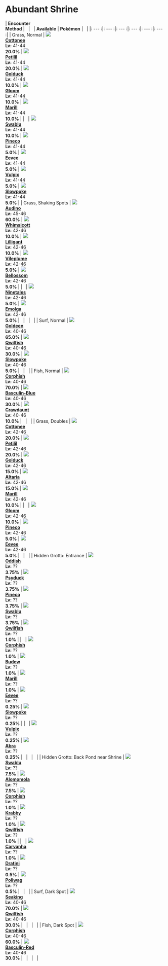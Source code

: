 # Abundant Shrine

| __Encounter<br>Method__ | &nbsp; | &nbsp; | __Available__ | __Pokémon__ | &nbsp; |
|: --- :|: --- :|: --- :|: --- :|: --- :|: --- :|
| Grass, Normal | ![][546] <br> __[Cottonee]__ <br> __Lv:__ 41-44 <br> __20.0%__ | ![][548] <br> __[Petilil]__ <br> __Lv:__ 41-44 <br> __20.0%__ | ![][55] <br> __[Golduck]__ <br> __Lv:__ 41-44 <br> __10.0%__ | ![][44] <br> __[Gloom]__ <br> __Lv:__ 41-44 <br> __10.0%__ | ![][183] <br> __[Marill]__ <br> __Lv:__ 41-44 <br> __10.0%__ |
| &nbsp; | ![][333] <br> __[Swablu]__ <br> __Lv:__ 41-44 <br> __10.0%__ | ![][204] <br> __[Pineco]__ <br> __Lv:__ 41-44 <br> __5.0%__ | ![][133] <br> __[Eevee]__ <br> __Lv:__ 41-44 <br> __5.0%__ | ![][37] <br> __[Vulpix]__ <br> __Lv:__ 41-44 <br> __5.0%__ | ![][79] <br> __[Slowpoke]__ <br> __Lv:__ 41-44 <br> __5.0%__ |
| Grass, Shaking Spots | ![][531] <br> __[Audino]__ <br> __Lv:__ 45-46 <br> __60.0%__ | ![][547] <br> __[Whimsicott]__ <br> __Lv:__ 42-46 <br> __10.0%__ | ![][549] <br> __[Lilligant]__ <br> __Lv:__ 42-46 <br> __10.0%__ | ![][45] <br> __[Vileplume]__ <br> __Lv:__ 42-46 <br> __5.0%__ | ![][182] <br> __[Bellossom]__ <br> __Lv:__ 42-46 <br> __5.0%__ |
| &nbsp; | ![][38] <br> __[Ninetales]__ <br> __Lv:__ 42-46 <br> __5.0%__ | ![][587] <br> __[Emolga]__ <br> __Lv:__ 42-46 <br> __5.0%__ | &nbsp; | &nbsp; | &nbsp; |
| Surf, Normal | ![][118] <br> __[Goldeen]__ <br> __Lv:__ 40-46 <br> __65.0%__ | ![][211] <br> __[Qwilfish]__ <br> __Lv:__ 40-46 <br> __30.0%__ | ![][79] <br> __[Slowpoke]__ <br> __Lv:__ 40-46 <br> __5.0%__ | &nbsp; | &nbsp; |
| Fish, Normal | ![][341] <br> __[Corphish]__ <br> __Lv:__ 40-46 <br> __70.0%__ | ![][550-blue] <br> __[Basculin-Blue]__ <br> __Lv:__ 40-46 <br> __30.0%__ | ![][342] <br> __[Crawdaunt]__ <br> __Lv:__ 40-46 <br> __10.0%__ | &nbsp; | &nbsp; |
| Grass, Doubles | ![][546] <br> __[Cottonee]__ <br> __Lv:__ 42-46 <br> __20.0%__ | ![][548] <br> __[Petilil]__ <br> __Lv:__ 42-46 <br> __20.0%__ | ![][55] <br> __[Golduck]__ <br> __Lv:__ 42-46 <br> __15.0%__ | ![][334] <br> __[Altaria]__ <br> __Lv:__ 42-46 <br> __15.0%__ | ![][183] <br> __[Marill]__ <br> __Lv:__ 42-46 <br> __10.0%__ |
| &nbsp; | ![][44] <br> __[Gloom]__ <br> __Lv:__ 42-46 <br> __10.0%__ | ![][204] <br> __[Pineco]__ <br> __Lv:__ 42-46 <br> __5.0%__ | ![][133] <br> __[Eevee]__ <br> __Lv:__ 42-46 <br> __5.0%__ | &nbsp; | &nbsp; |
| Hidden Grotto: Entrance | ![][43] <br> __[Oddish]__ <br> __Lv:__ ?? <br> __3.75%__ | ![][54] <br> __[Psyduck]__ <br> __Lv:__ ?? <br> __3.75%__ | ![][204] <br> __[Pineco]__ <br> __Lv:__ ?? <br> __3.75%__ | ![][333] <br> __[Swablu]__ <br> __Lv:__ ?? <br> __3.75%__ | ![][211] <br> __[Qwilfish]__ <br> __Lv:__ ?? <br> __1.0%__ |
| &nbsp; | ![][341] <br> __[Corphish]__ <br> __Lv:__ ?? <br> __1.0%__ | ![][406] <br> __[Budew]__ <br> __Lv:__ ?? <br> __1.0%__ | ![][183] <br> __[Marill]__ <br> __Lv:__ ?? <br> __1.0%__ | ![][133] <br> __[Eevee]__ <br> __Lv:__ ?? <br> __0.25%__ | ![][79] <br> __[Slowpoke]__ <br> __Lv:__ ?? <br> __0.25%__ |
| &nbsp; | ![][37] <br> __[Vulpix]__ <br> __Lv:__ ?? <br> __0.25%__ | ![][63] <br> __[Abra]__ <br> __Lv:__ ?? <br> __0.25%__ | &nbsp; | &nbsp; | &nbsp; |
| Hidden Grotto: Back Pond near Shrine | ![][333] <br> __[Swablu]__ <br> __Lv:__ ?? <br> __7.5%__ | ![][594] <br> __[Alomomola]__ <br> __Lv:__ ?? <br> __7.5%__ | ![][341] <br> __[Corphish]__ <br> __Lv:__ ?? <br> __1.0%__ | ![][98] <br> __[Krabby]__ <br> __Lv:__ ?? <br> __1.0%__ | ![][211] <br> __[Qwilfish]__ <br> __Lv:__ ?? <br> __1.0%__ |
| &nbsp; | ![][318] <br> __[Carvanha]__ <br> __Lv:__ ?? <br> __1.0%__ | ![][147] <br> __[Dratini]__ <br> __Lv:__ ?? <br> __0.5%__ | ![][60] <br> __[Poliwag]__ <br> __Lv:__ ?? <br> __0.5%__ | &nbsp; | &nbsp; |
| Surf, Dark Spot | ![][119] <br> __[Seaking]__ <br> __Lv:__ 40-46 <br> __70.0%__ | ![][211] <br> __[Qwilfish]__ <br> __Lv:__ 40-46 <br> __30.0%__ | &nbsp; | &nbsp; | &nbsp; |
| Fish, Dark Spot | ![][341] <br> __[Corphish]__ <br> __Lv:__ 40-46 <br> __60.0%__ | ![][550-red] <br> __[Basculin-Red]__ <br> __Lv:__ 40-46 <br> __30.0%__ | &nbsp; | &nbsp; | &nbsp; |


[546]: ../img/animated/546.gif
[Cottonee]: ../pokemons/546/
[548]: ../img/animated/548.gif
[Petilil]: ../pokemons/548/
[55]: ../img/animated/55.gif
[Golduck]: ../pokemons/055/
[44]: ../img/animated/44.gif
[Gloom]: ../pokemons/044/
[183]: ../img/animated/183.gif
[Marill]: ../pokemons/183/
[333]: ../img/animated/333.gif
[Swablu]: ../pokemons/333/
[204]: ../img/animated/204.gif
[Pineco]: ../pokemons/204/
[133]: ../img/animated/133.gif
[Eevee]: ../pokemons/133/
[37]: ../img/animated/37.gif
[Vulpix]: ../pokemons/037/
[79]: ../img/animated/79.gif
[Slowpoke]: ../pokemons/079/
[531]: ../img/animated/531.gif
[Audino]: ../pokemons/531/
[547]: ../img/animated/547.gif
[Whimsicott]: ../pokemons/547/
[549]: ../img/animated/549.gif
[Lilligant]: ../pokemons/549/
[45]: ../img/animated/45.gif
[Vileplume]: ../pokemons/045/
[182]: ../img/animated/182.gif
[Bellossom]: ../pokemons/182/
[38]: ../img/animated/38.gif
[Ninetales]: ../pokemons/038/
[587]: ../img/animated/587.gif
[Emolga]: ../pokemons/587/
[118]: ../img/animated/118.gif
[Goldeen]: ../pokemons/118/
[211]: ../img/animated/211.gif
[Qwilfish]: ../pokemons/211/
[341]: ../img/animated/341.gif
[Corphish]: ../pokemons/341/
[550-blue]: ../img/animated/550-blue.gif
[Basculin-Blue]: ../pokemons/550/
[342]: ../img/animated/342.gif
[Crawdaunt]: ../pokemons/342/
[334]: ../img/animated/334.gif
[Altaria]: ../pokemons/334/
[43]: ../img/animated/43.gif
[Oddish]: ../pokemons/043/
[54]: ../img/animated/54.gif
[Psyduck]: ../pokemons/054/
[406]: ../img/animated/406.gif
[Budew]: ../pokemons/406/
[63]: ../img/animated/63.gif
[Abra]: ../pokemons/063/
[594]: ../img/animated/594.gif
[Alomomola]: ../pokemons/594/
[98]: ../img/animated/98.gif
[Krabby]: ../pokemons/098/
[318]: ../img/animated/318.gif
[Carvanha]: ../pokemons/318/
[147]: ../img/animated/147.gif
[Dratini]: ../pokemons/147/
[60]: ../img/animated/60.gif
[Poliwag]: ../pokemons/060/
[119]: ../img/animated/119.gif
[Seaking]: ../pokemons/119/
[550-red]: ../img/animated/550-red.gif
[Basculin-Red]: ../pokemons/550/